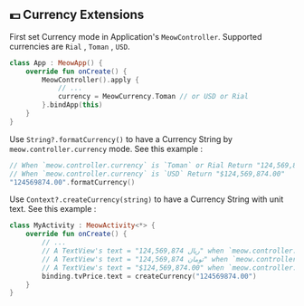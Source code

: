 ## 💵 Currency Extensions

First set Currency mode in Application's `MeowController`. Supported currencies are `Rial` , `Toman` , `USD`.

```kotlin
class App : MeowApp() {
    override fun onCreate() {
        MeowController().apply {     
            // ...
            currency = MeowCurrency.Toman // or USD or Rial 
        }.bindApp(this)
    }
}
```

Use `String?.formatCurrency()` to have a Currency String by `meow.controller.currency` mode. See this example :

```kotlin
// When `meow.controller.currency` is `Toman` or Rial Return "124,569,874" 
// When `meow.controller.currency` is `USD` Return "$124,569,874.00"
"124569874.00".formatCurrency()
```

Use `Context?.createCurrency(string)` to have a Currency String with unit text. See this example : 

```kotlin
class MyActivity : MeowActivity<*> {
    override fun onCreate() {
        // ...
        // A TextView's text = "124,569,874 ریال" when `meow.controller.currency` is Currency.Rial
        // A TextView's text = "124,569,874 تومان" when `meow.controller.currency` is Currency.Toman
        // A TextView's text = "$124,569,874.00" when `meow.controller.currency` is Currency.USD
        binding.tvPrice.text = createCurrency("124569874.00") 
    }
}
```
